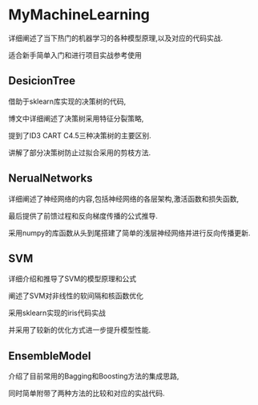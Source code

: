 # MyMachineLearning

详细阐述了当下热门的机器学习的各种模型原理,以及对应的代码实战.

适合新手简单入门和进行项目实战参考使用



## DesicionTree

借助于sklearn库实现的决策树的代码,

博文中详细阐述了决策树采用特征分裂策略,

提到了ID3 CART C4.5三种决策树的主要区别.

讲解了部分决策树防止过拟合采用的剪枝方法.

## NerualNetworks

详细阐述了神经网络的内容,包括神经网络的各层架构,激活函数和损失函数,

最后提供了前馈过程和反向梯度传播的公式推导.

采用numpy的库函数从头到尾搭建了简单的浅层神经网络并进行反向传播更新.



## SVM

详细介绍和推导了SVM的模型原理和公式

阐述了SVM对非线性的软间隔和核函数优化

采用sklearn实现的iris代码实战

并采用了较新的优化方式进一步提升模型性能.



## EnsembleModel

介绍了目前常用的Bagging和Boosting方法的集成思路,

同时简单附带了两种方法的比较和对应的实战代码.